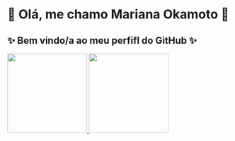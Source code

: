 # 👋 Olá, me chamo Mariana Okamoto 👋 
## ✨ Bem vindo/a ao meu perfifl do GitHub ✨

<div>
<a href="https://github.com/mariioka">
<img loading="lazy" height="180em" src="https://github-readme-stats.vercel.app/api/top-langs/?username=mariioka&layout=compact&langs_count=7&theme=dracula"/>
<img loading="lazy" height="180em" src="https://github-readme-stats.vercel.app/api?username=mariioka&show_icons=true&theme=dracula&include_all_commits=true&count_private=true"/>
</div>
